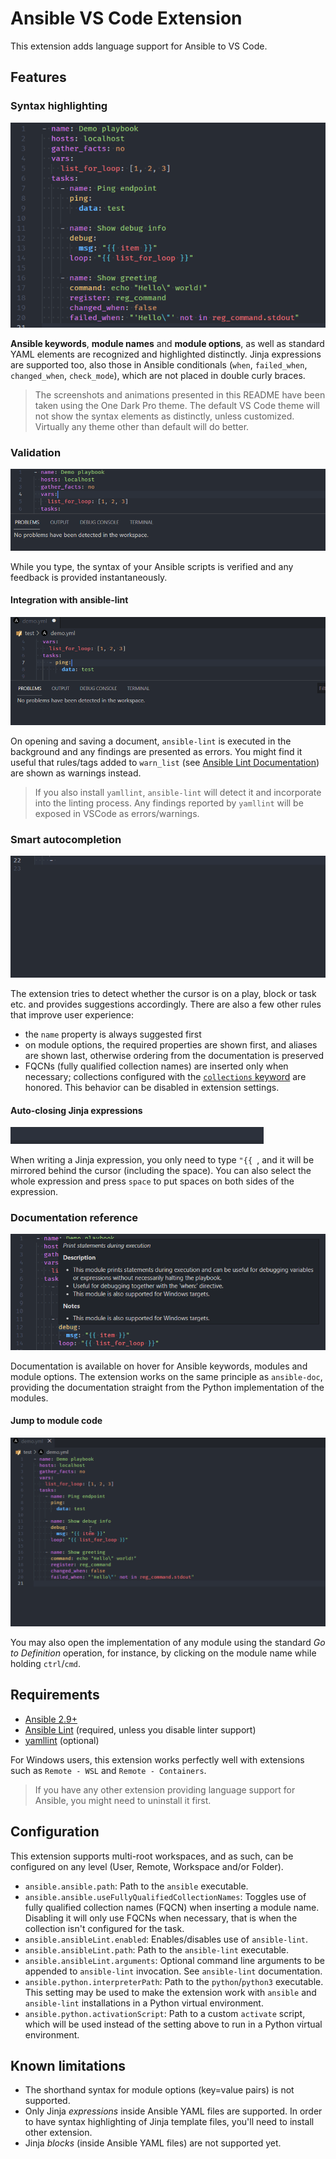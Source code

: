 # Ansible VS Code Extension
This extension adds language support for Ansible to VS Code.

## Features

### Syntax highlighting
![Syntax highlighting](images/syntax-highlighting.png)

**Ansible keywords**, **module names** and **module options**, as well as
standard YAML elements are recognized and highlighted distinctly. Jinja
expressions are supported too, also those in Ansible conditionals (`when`,
`failed_when`, `changed_when`, `check_mode`), which are not placed in double
curly braces.

> The screenshots and animations presented in this README have been taken using
> the One Dark Pro theme. The default VS Code theme will not show the syntax
> elements as distinctly, unless customized. Virtually any theme other than
> default will do better.

### Validation
![YAML validation](images/yaml-validation.gif)

While you type, the syntax of your Ansible scripts is verified and any feedback is provided instantaneously.

#### Integration with ansible-lint
![Linter support](images/ansible-lint.gif)

On opening and saving a document, `ansible-lint` is executed in the background
and any findings are presented as errors. You might find it useful that
rules/tags added to `warn_list`
(see [Ansible Lint Documentation](https://ansible-lint.readthedocs.io/en/latest/configuring.html))
are shown as warnings instead.

> If you also install `yamllint`, `ansible-lint` will detect it and incorporate
> into the linting process. Any findings reported by `yamllint` will be exposed
> in VSCode as errors/warnings.

### Smart autocompletion
![Autocompletion](images/smart-completions.gif)

The extension tries to detect whether the cursor is on a play, block or task
etc. and provides suggestions accordingly. There are also a few other rules that
improve user experience:
- the `name` property is always suggested first
- on module options, the required properties are shown first, and aliases are shown last, otherwise ordering from the documentation is preserved
- FQCNs (fully qualified collection names) are inserted only when necessary;
  collections configured with the
  [`collections` keyword]([LINK](https://docs.ansible.com/ansible/latest/user_guide/collections_using.html#simplifying-module-names-with-the-collections-keyword))
  are honored. This behavior can be disabled in extension settings.

#### Auto-closing Jinja expressions
![Easier Jinja expression typing](images/jinja-expression.gif)

When writing a Jinja expression, you only need to type `"{{ `, and it will be
mirrored behind the cursor (including the space). You can also select the whole
expression and press `space` to put spaces on both sides of the expression.

### Documentation reference
![Documentation on hover](images/hover-documentation-module.png)

Documentation is available on hover for Ansible keywords, modules and module
options. The extension works on the same principle as `ansible-doc`, providing
the documentation straight from the Python implementation of the modules.

#### Jump to module code
![Go to code on Ctrl+click](images/go-to-definition.gif)

You may also open the implementation of any module using the standard *Go to
Definition* operation, for instance, by clicking on the module name while
holding `ctrl`/`cmd`.

## Requirements
- [Ansible 2.9+](https://docs.ansible.com/ansible/latest/index.html)
- [Ansible Lint](https://ansible-lint.readthedocs.io/en/latest/) (required,
  unless you disable linter support)
- [yamllint](https://yamllint.readthedocs.io/en/stable/) (optional)

For Windows users, this extension works perfectly well with extensions such as
`Remote - WSL` and `Remote - Containers`.

> If you have any other extension providing language support for Ansible, you might need to uninstall it first.

## Configuration
This extension supports multi-root workspaces, and as such, can be configured on
any level (User, Remote, Workspace and/or Folder).

- `ansible.ansible.path`: Path to the `ansible` executable.
- `ansible.ansible.useFullyQualifiedCollectionNames`: Toggles use of
  fully qualified collection names (FQCN) when inserting a module name.
  Disabling it will only use FQCNs when necessary, that is when the collection
  isn't configured for the task.
- `ansible.ansibleLint.enabled`: Enables/disables use of `ansible-lint`.
- `ansible.ansibleLint.path`: Path to the `ansible-lint` executable.
- `ansible.ansibleLint.arguments`: Optional command line arguments to be
  appended to `ansible-lint` invocation. See `ansible-lint` documentation.
- `ansible.python.interpreterPath`: Path to the `python`/`python3` executable.
  This setting may be used to make the extension work with `ansible` and
  `ansible-lint` installations in a Python virtual environment.
- `ansible.python.activationScript`: Path to a custom `activate` script, which
  will be used instead of the setting above to run in a Python virtual
  environment.

## Known limitations
- The shorthand syntax for module options (key=value pairs) is not supported.
- Only Jinja *expressions* inside Ansible YAML files are supported. In order to
  have syntax highlighting of Jinja template files, you'll need to install other
  extension.
- Jinja *blocks* (inside Ansible YAML files) are not supported yet.
